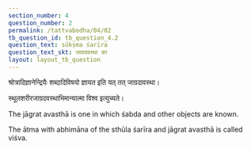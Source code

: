```yaml
---
section_number: 4
question_number: 2
permalink: /tattvabodha/04/02
tb_question_id: tb_question_4.2
question_text: sūkṣma śarīra
question_text_skt: जाग्रदवस्था का
layout: layout_tb_question
---
```


<!-- skt-start -->

श्रोत्रादिज्ञानेन्द्रियैः शब्दादिविषयो ज्ञायत इति यत् तत् जाग्रदावस्था।

स्थूलशरीरजाग्रदवस्थाभिमान्यात्मा विश्व इत्युच्यते।

<!-- skt-end -->

<!-- eng-start -->

The jāgrat avasthā is one in which śabda and other objects are known. 

The ātma with abhimāna of the sthūla śarīra and jāgrat avasthā is called viśva. 

<!-- eng-end -->
